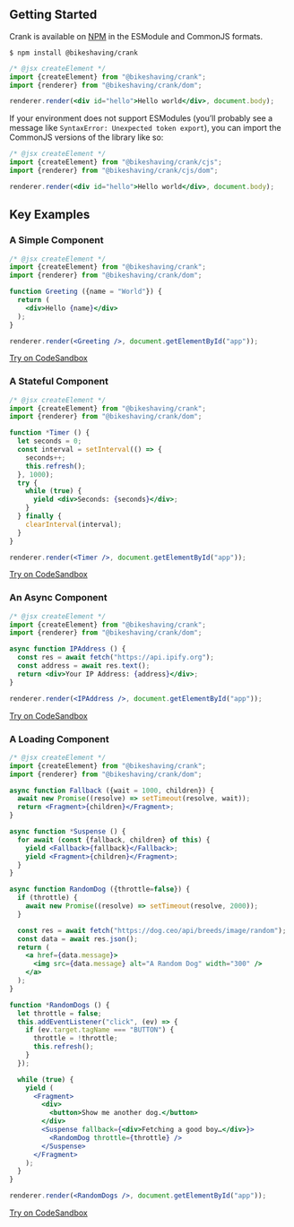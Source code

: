 ## Getting Started
Crank is available on [NPM](https://npmjs.org/@bikeshaving/crank) in the ESModule and CommonJS formats.

```
$ npm install @bikeshaving/crank
```

```jsx
/* @jsx createElement */
import {createElement} from "@bikeshaving/crank";
import {renderer} from "@bikeshaving/crank/dom";

renderer.render(<div id="hello">Hello world</div>, document.body);
```

If your environment does not support ESModules (you’ll probably see a message like `SyntaxError: Unexpected token export`), you can import the CommonJS versions of the library like so:

```jsx
/* @jsx createElement */
import {createElement} from "@bikeshaving/crank/cjs";
import {renderer} from "@bikeshaving/crank/cjs/dom";

renderer.render(<div id="hello">Hello world</div>, document.body);
```

## Key Examples
### A Simple Component
```jsx
/* @jsx createElement */
import {createElement} from "@bikeshaving/crank";
import {renderer} from "@bikeshaving/crank/dom";

function Greeting ({name = "World"}) {
  return (
    <div>Hello {name}</div>
  );
}

renderer.render(<Greeting />, document.getElementById("app"));
```

[Try on CodeSandbox](https://codesandbox.io/s/a-simple-crank-component-gnknz)

### A Stateful Component
```jsx
/* @jsx createElement */
import {createElement} from "@bikeshaving/crank";
import {renderer} from "@bikeshaving/crank/dom";

function *Timer () {
  let seconds = 0;
  const interval = setInterval(() => {
    seconds++;
    this.refresh();
  }, 1000);
  try {
    while (true) {
      yield <div>Seconds: {seconds}</div>;
    }
  } finally {
    clearInterval(interval);
  }
}

renderer.render(<Timer />, document.getElementById("app"));
```

[Try on CodeSandbox](https://codesandbox.io/s/a-stateful-crank-component-hh8zx)

### An Async Component
```jsx
/* @jsx createElement */
import {createElement} from "@bikeshaving/crank";
import {renderer} from "@bikeshaving/crank/dom";

async function IPAddress () {
  const res = await fetch("https://api.ipify.org");
  const address = await res.text();
  return <div>Your IP Address: {address}</div>;
}

renderer.render(<IPAddress />, document.getElementById("app"));
```

[Try on CodeSandbox](https://codesandbox.io/s/an-async-crank-component-ru02q)

### A Loading Component

```jsx
/* @jsx createElement */
import {createElement} from "@bikeshaving/crank";
import {renderer} from "@bikeshaving/crank/dom";

async function Fallback ({wait = 1000, children}) {
  await new Promise((resolve) => setTimeout(resolve, wait));
  return <Fragment>{children}</Fragment>;
}

async function *Suspense () {
  for await (const {fallback, children} of this) {
    yield <Fallback>{fallback}</Fallback>;
    yield <Fragment>{children}</Fragment>;
  }
}

async function RandomDog ({throttle=false}) {
  if (throttle) {
    await new Promise((resolve) => setTimeout(resolve, 2000));
  }

  const res = await fetch("https://dog.ceo/api/breeds/image/random");
  const data = await res.json();
  return (
    <a href={data.message}>
      <img src={data.message} alt="A Random Dog" width="300" />
    </a>
  );
}

function *RandomDogs () {
  let throttle = false;
  this.addEventListener("click", (ev) => {
    if (ev.target.tagName === "BUTTON") {
      throttle = !throttle;
      this.refresh();
    }
  });

  while (true) {
    yield (
      <Fragment>
        <div>
          <button>Show me another dog.</button>
        </div>
        <Suspense fallback={<div>Fetching a good boy…</div>}>
          <RandomDog throttle={throttle} />
        </Suspense>
      </Fragment>
    );
  }
}

renderer.render(<RandomDogs />, document.getElementById("app"));
```

[Try on CodeSandbox](https://codesandbox.io/s/a-loading-crank-component-pci9d)
